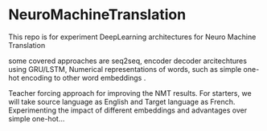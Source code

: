 # NeuroMachineTranslation
This repo is for experiment DeepLearning
architectures for Neuro Machine Translation

some covered approaches are 
seq2seq, encoder decoder arcitechtures using GRU/LSTM,
Numerical representations of words, such as simple one-hot encoding
to other word embeddings . 

Teacher forcing approach for improving the NMT results.
For starters, we will take source language as English and Target language
as French.
Experimenting the impact of different embeddings and advantages over simple one-hot...

